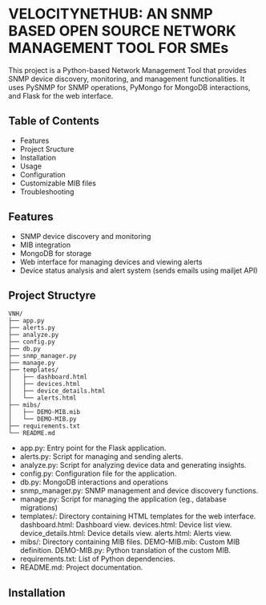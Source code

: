 # VELOCITYNETHUB: AN SNMP BASED OPEN SOURCE NETWORK MANAGEMENT TOOL FOR SMEs
This project is a Python-based Network Management Tool that provides SNMP device discovery, monitoring, and management functionalities. It uses PySNMP for SNMP operations, PyMongo for MongoDB interactions, and Flask for the web interface.

## Table of Contents
   - Features
   - Project Sructure
   - Installation
   - Usage
   - Configuration
   - Customizable MIB files
   - Troubleshooting

## Features
 - SNMP device discovery and monitoring
 - MIB integration
 - MongoDB for storage
 - Web interface for managing devices and viewing alerts
 - Device status analysis and alert system (sends emails using mailjet API)

## Project Structyre
    VNH/
    ├── app.py
    ├── alerts.py
    ├── analyze.py
    ├── config.py
    ├── db.py
    ├── snmp_manager.py
    ├── manage.py
    ├── templates/
    │   ├── dashboard.html
    │   ├── devices.html
    │   ├── device_details.html
    │   └── alerts.html
    ├── mibs/
    │   ├── DEMO-MIB.mib
    │   └── DEMO-MIB.py
    ├── requirements.txt
    └── README.md
 - app.py: Entry point for the Flask application.
 - alerts.py: Script for managing and sending alerts.
 - analyze.py: Script for analyzing device data and generating insights.
 - config.py: Configuration file for the application.
 - db.py: MongoDB interactions and operations
 - snmp_manager.py: SNMP management and device discovery functions.
 - manage.py: Script for managing the application (eg., database migrations)
 - templates/: Directory containing HTML templates for the web interface.
    dashboard.html: Dashboard view.
    devices.html: Device list view.
    device_details.html: Device details view.
    alerts.html: Alerts view.
 - mibs/: Directory containing MIB files.
    DEMO-MIB.mib: Custom MIB definition.
    DEMO-MIB.py: Python translation of the custom MIB.
 - requirements.txt: List of Python dependencies.
 - README.md: Project documentation.

## Installation 
